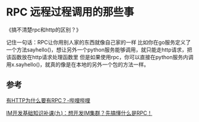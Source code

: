 # RPC 远程过程调用的那些事
《搞不清楚rpc和http的区别？》

记住一句话：RPC让你用别人家的东西就像自己家的一样
比如你在go服务定义了一个方法sayhello()，想让另外一个python服务能够调用，就只能走http请求，把该函数放在http请求处理函数里
但是如果使用rpc，你可以直接在python服务内调用x.sayhello()，就真的像是在本地的另外一个包的方法一样。

## 参考
[有HTTP为什么要有RPC？-哔哩哔哩](https://b23.tv/mPtFGs5)

[IM开发基础知识补课(九)：想开发IM集群？先搞懂什么是RPC！](https://zhuanlan.zhihu.com/p/139203251)